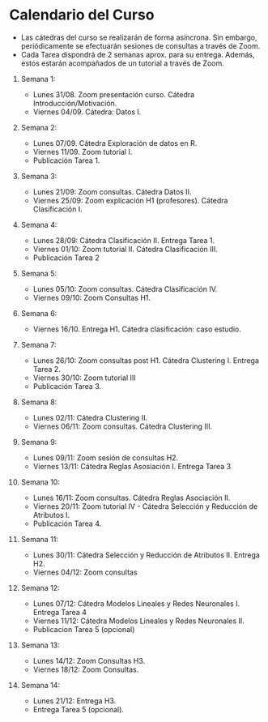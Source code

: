 # Calendario del Curso

* Las cátedras del curso se realizarán de forma asíncrona. Sin embargo, periódicamente se efectuarán sesiones de consultas a través de Zoom.
* Cada Tarea dispondrá de 2 semanas aprox. para su entrega. Además, estos estarán acompañados de un tutorial a través de Zoom. 

1. Semana 1:
	* Lunes 31/08. Zoom presentación curso. Cátedra Introducción/Motivación.
	* Viernes 04/09. Cátedra: Datos I.
	
2. Semana 2:
	* Lunes 07/09. Cátedra Exploración de datos en R.
	* Viernes 11/09. Zoom tutorial I.
	* Publicación Tarea 1.
	
3. Semana 3:
	* Lunes 21/09: Zoom consultas. Cátedra Datos II.
	* Viernes 25/09: Zoom explicación H1 (profesores). Cátedra Clasificación I.
	
4. Semana 4:
	 * Lunes 28/09: Cátedra Clasificación II. Entrega Tarea 1.
	 * Viernes 01/10: Zoom tutorial II. Cátedra Clasificación III.
	 * Publicación Tarea 2
	 
5. Semana 5:
	* Lunes 05/10: Zoom consultas. Cátedra Clasificación IV. 
	* Viernes 09/10: Zoom Consultas H1. 
	
6. Semana 6:
	* Viernes 16/10. Entrega H1. Cátedra clasificación: caso estudio.
	 
	 	 
7. Semana 7:
	* Lunes 26/10: Zoom consultas post H1. Cátedra Clustering I. Entrega Tarea 2.
	* Viernes 30/10: Zoom tutorial III
	* Publicación Tarea 3.
	
	
8. Semana 8: 
	 * Lunes 02/11:  Cátedra Clustering II.
	 * Viernes 06/11: Zoom consultas. Cátedra Clustering III. 
	
9. Semana 9:
	 * Lunes 09/11: Zoom sesión de consultas H2. 
	 * Viernes 13/11: Cátedra Reglas Asosiación I. Entrega Tarea 3
	 
10. Semana 10: 
	* Lunes 16/11: Zoom consultas. Cátedra Reglas Asociación II.
	* Viernes 20/11: Zoom tutorial IV - Cátedra Selección y Reducción de Atributos I.
	* Publicación Tarea 4.
	
11. Semana 11:
	* Lunes 30/11:  Cátedra Selección y Reducción de Atributos II. Entrega H2.
	* Viernes 04/12: Zoom consultas
	
12. Semana 12:
	 * Lunes 07/12: Cátedra Modelos Lineales y Redes Neuronales I. Entrega Tarea 4
	 * Viernes 11/12: Cátedra Modelos Lineales y Redes Neuronales II. 
	  * Publicacion Tarea 5 (opcional)
	  
13. Semana 13:
	 * Lunes 14/12: Zoom Consultas H3. 
	 * Viernes 18/12: Zoom Consultas.
	   	
14. Semana 14: 
	 * Lunes 21/12: Entrega H3. 
	 * Entrega Tarea 5 (opcional).
